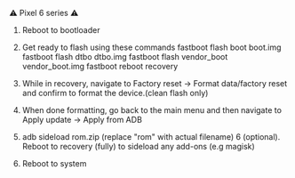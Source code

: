 ⚠️ Pixel 6 series ⚠️
1. Reboot to bootloader
2. Get ready to flash using these commands
fastboot flash boot boot.img
fastboot flash dtbo dtbo.img
fastboot flash vendor_boot vendor_boot.img
fastboot reboot recovery

3. While in recovery, navigate to Factory reset -> Format data/factory reset and confirm to format the device.(clean flash only)
4. When done formatting, go back to the main menu and then navigate to Apply update -> Apply from ADB
5. adb sideload rom.zip (replace "rom" with actual filename)
6 (optional). Reboot to recovery (fully) to sideload any add-ons (e.g magisk)
7. Reboot to system
